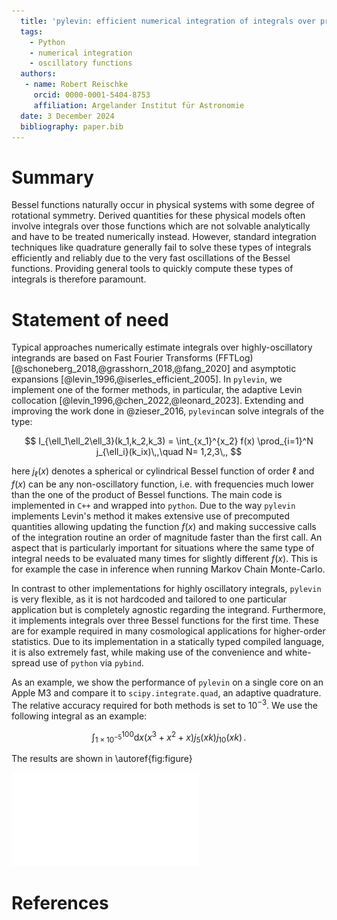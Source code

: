 ```yaml
---
  title: 'pylevin: efficient numerical integration of integrals over products of up to three Bessel functions'
  tags:
    - Python
    - numerical integration
    - oscillatory functions
  authors:
   - name: Robert Reischke
     orcid: 0000-0001-5404-8753
     affiliation: Argelander Institut für Astronomie
  date: 3 December 2024
  bibliography: paper.bib
---
```


# Summary
Bessel functions naturally occur in physical systems with some degree of rotational symmetry. Derived quantities for these physical models often involve integrals over those functions which are not solvable analytically and have to be treated numerically instead. However, standard integration techniques like quadrature generally fail to solve these types of integrals efficiently and reliably due to the very fast oscillations of the Bessel functions. Providing general tools to quickly compute these types of integrals is therefore paramount.


# Statement of need
Typical approaches numerically estimate integrals over highly-oscillatory integrands are based on Fast Fourier Transforms (FFTLog) [@schoneberg_2018,@grasshorn_2018,@fang_2020] and asymptotic expansions [@levin_1996,@iserles_efficient_2005]. In `pylevin`, we implement one of the former methods, in particular, the adaptive Levin collocation [@levin_1996,@chen_2022,@leonard_2023]. Extending and improving the work done in @zieser_2016, `pylevin`can solve integrals of the type:

$$
I_{\ell_1\ell_2\ell_3}(k_1,k_2,k_3) = \int_{x_1}^{x_2} f(x) \prod_{i=1}^N j_{\ell_i}(k_ix)\,,\quad N= 1,2,3\,,
$$

here $j_\ell(x)$ denotes a spherical or cylindrical Bessel function of order $\ell$ and $f(x)$ can be any
non-oscillatory function, i.e. with frequencies much lower than the one of the product of Bessel functions. The main code is implemented in `C++` and wrapped into `python`. Due to the way `pylevin` implements Levin's method it makes extensive use of precomputed quantities allowing updating the function $f(x)$ and making successive calls of the integration routine an order of magnitude faster than the first call. An aspect that is particularly important for situations where the same type of integral needs to be evaluated many times for slightly different $f(x)$. This is for example the case in inference when running Markov Chain Monte-Carlo.

In contrast to other implementations for highly oscillatory integrals, `pylevin` is very flexible, as it is not hardcoded and tailored to one particular application but is completely agnostic regarding the integrand. Furthermore, it implements integrals over three Bessel functions for the first time. These are for example required in many cosmological applications for higher-order statistics. Due to its implementation in a statically typed compiled language, it is also extremely fast, while making use of the convenience and white-spread use of `python` via `pybind`. 

As an example, we show the performance of `pylevin` on a single core on an Apple M3 and compare it to `scipy.integrate.quad`, an adaptive quadrature. The relative accuracy required for both methods is set to $10^{-3}$.
We use the following integral as an example:

$$
\int_{1\times 10^{-5}}^{100}\mathrm{d}x (x^3 + x^2 + x) j_5(xk)j_{10}(xk)\,.
$$

The results are shown in \autoref{fig:figure}

![Top panel: Result of the integral times $k^2$ to highlight the high frequency regime. The quadrature is shown in solid blue and `pylevin` in dashed red. The runtime for the two methods is given in the legend. For the adaptive quadrature the maximum number of sub-intervals was set to 1000 (default is 50). The grey shaded region indicates when the quadrature starts to fail. Bottom panel: relative difference between the two methods.  \label{fig:figure}](paper_plot_two_bessel.pdf)



# References